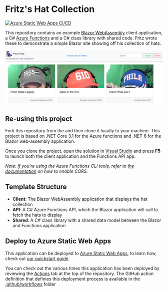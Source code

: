 # Fritz's Hat Collection

[![Azure Static Web Apps CI/CD](https://github.com/csharpfritz/Fritz.HatCollection/actions/workflows/azure-static-web-apps-salmon-pond-0177b6f0f.yml/badge.svg)](https://github.com/csharpfritz/Fritz.HatCollection/actions/workflows/azure-static-web-apps-salmon-pond-0177b6f0f.yml)

This repository contains an example [Blazor WebAssembly](https://docs.microsoft.com/aspnet/core/blazor/?view=aspnetcore-3.1#blazor-webassembly) client application, a C# [Azure Functions](https://docs.microsoft.com/azure/azure-functions/functions-overview) and a C# class library with shared code.  Fritz wrote these to demonstrate a simple Blazor site showing off his collection of hats.

[![Screenshot of Fritz's HatCollection website](docs/images/website-screenshot.png)](https://hats.csharpfritz.com)

## Re-using this project

Fork this repository from the and then clone it locally to your machine.  This project is based on .NET Core 3.1 for the Azure functions and .NET 6 for the Blazor web-assembly application.

Once you clone the project, open the solution in [Visual Studio](https://visualstudio.microsoft.com/vs/community/) and press **F5** to launch both the client application and the Functions API app.

_Note: If you're using the Azure Functions CLI tools, refer to [the documentation](https://docs.microsoft.com/azure/azure-functions/functions-run-local?tabs=windows%2Ccsharp%2Cbash) on how to enable CORS._

## Template Structure

* **Client**: The Blazor WebAssembly application that displays the hat collection
* **API**: A C# Azure Functions API, which the Blazor application will call to fetch the hats to display
* **Shared**: A C# class library with a shared data model between the Blazor and Functions application

## Deploy to Azure Static Web Apps

This application can be deployed to [Azure Static Web Apps](https://docs.microsoft.com/azure/static-web-apps), to learn how, check out [our quickstart guide](https://aka.ms/blazor-swa/quickstart).

You can check out the various times this application has been deployed by reviewing the [Actions](actions) tab at the top of the repository.  The GitHub action definition that definies this deployment process is available in the [.github/workflows](/csharpfritz/Fritz.HatCollection/tree/main/.github/workflows) folder
